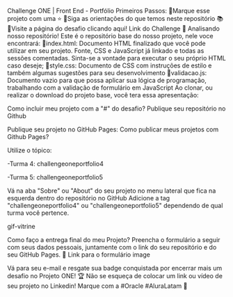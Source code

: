 
Challenge ONE | Front End - Portfólio
Primeiros Passos:
🔹Marque esse projeto com uma ⭐
🔹Siga as orientações do que temos neste repositório 📚
🔹Visite a página do desafio clicando aqui! Link do Challenge 📃
Analisando nosso repositório!
Este é o repositório base do nosso projeto, nele voce encontrará:
🔹index.html: Documento HTML finalizado que você pode utilizar em seu projeto. Fonte, CSS e JavaScript já linkado e todas as sessões comentadas. Sinta-se a vontade para executar o seu próprio HTML caso deseje;
🔹style.css: Documento de CSS com instruções de estilo e também algumas sugestões para seu desenvolvimento
🔹validacao.js: Documento vazio para que possa aplicar sua lógica de programação, trabalhando com a validação de formulário em JavaScript
Ao clonar, ou realizar o download do projeto base, você tera essa apresentação:


Como incluir meu projeto com a "#" do desafio?
Publique seu repositório no Github

Publique seu projeto no GitHub Pages: Como publicar meus projetos com Github Pages?

Utilize o tópico:

-Turma 4: challengeoneportfolio4

-Turma 5: challengeoneportfolio5

Vá na aba "Sobre" ou "About" do seu projeto no menu lateral que fica na esquerda dentro do repositório no GitHub Adicione a tag "challengeoneportfolio4" ou "challengeoneportfolio5" dependendo de qual turma você pertence.

gif-vitrine

Como faço a entrega final do meu Projeto?
Preencha o formulário a seguir com seus dados pessoais, juntamente com o link do seu repositório e do seu GitHub Pages.
🔹 Link para o formulário image

Vá para seu e-mail e resgate sua badge conquistada por encerrar mais um desafio no Projeto ONE! 🏆
Não se esqueça de colocar um link ou vídeo de seu projeto no Linkedin! Marque com a #Oracle #AluraLatam 🏁